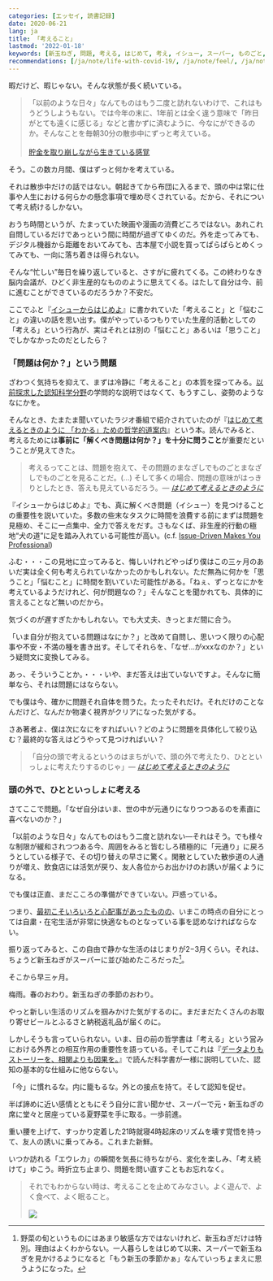 ```yaml
---
categories: [エッセイ, 読書記録]
date: 2020-06-21
lang: ja
title: 「考えること」
lastmod: '2022-01-18'
keywords: [新玉ねぎ, 問題, 考える, はじめて, 考え, イシュー, スーパー, ものごと, まなざし, いっしょ]
recommendations: [/ja/note/life-with-covid-19/, /ja/note/feel/, /ja/note/cognitive-science-and-behavioral-economics/]
---
```


暇だけど、暇じゃない。そんな状態が長く続いている。

> 「以前のような日々」なんてものはもう二度と訪れないわけで、これはもうどうしようもない。では今年の末に、1年前とは全く違う意味で「昨日がとても遠くに感じる」などと書かずに済むように、今なにができるのか。そんなことを毎朝30分の散歩中にずっと考えている。<br><br>[貯金を取り崩しながら生きている感覚](/ja/note/life-with-covid-19/)

そう。この数カ月間、僕はずっと何かを考えている。

それは散歩中だけの話ではない。朝起きてから布団に入るまで、頭の中は常に仕事や人生における何らかの懸念事項で埋め尽くされている。だから、それについて考え続けるしかない。

おうち時間というが、たまっていた映画や漫画の消費どころではない。あれこれ自問しているだけであっという間に時間が過ぎてゆくのだ。外を走ってみても、デジタル機器から距離をおいてみても、古本屋で小説を買ってぱらぱらとめくってみても、一向に落ち着きは得られない。

そんな“忙しい”毎日を繰り返していると、さすがに疲れてくる。この終わりなき脳内会議が、ひどく非生産的なもののように思えてくる。はたして自分は今、前に進むことができているのだろうか？不安だ。

ここでふと『[イシューからはじめよ](https://amzn.to/2CseBBj)』に書かれていた「考えること」と「悩むこと」の違いの話を思い出す。僕がやっているつもりでいた生産的活動としての「考える」という行為が、実はそれとは別の「悩むこと」あるいは「思うこと」でしかなかったのだとしたら？

### 「問題は何か？」という問題

ざわつく気持ちを抑えて、まずは冷静に「考えること」の本質を探ってみる。[以前探求した認知科学分野](/ja/note/cognitive-science-and-behavioral-economics/)の学問的な説明ではなくて、もうすこし、姿勢のようななにかを。

そんなとき、たまたま聞いていたラジオ番組で紹介されていたのが『[はじめて考えるときのように 「わかる」ための哲学的道案内](https://amzn.to/37snlmm)』という本。読んでみると、考えるためには**事前に「解くべき問題は何か？」を十分に問うこと**が重要だということが見えてきた。

> 考えるってことは、問題を抱えて、その問題のまなざしでものごとまなざしでものごとを見ることだ。(...) そして多くの場合、問題の意味がはっきりとしたとき、答えも見えているだろう。*&mdash; [はじめて考えるときのように](https://amzn.to/37snlmm)*

『イシューからはじめよ』でも、真に解くべき問題（イシュー）を見つけることの重要性を説いていた。多数の些末なタスクに時間を浪費する前にまずは問題を見極め、そこに一点集中、全力で答えをだす。さもなくば、非生産的行動の極地“犬の道”に足を踏み入れている可能性が高い。(c.f. [Issue-Driven Makes You Professional](/note/issue-driven/))

ふむ・・・この見地に立ってみると、悔しいけれどやっぱり僕はこの三ヶ月のあいだ実は全く何も考えられていなかったのかもしれない。ただ無為に何かを「思うこと」「悩むこと」に時間を割いていた可能性がある。「ねぇ、ずっとなにかを考えているようだけれど、何が問題なの？」そんなことを聞かれても、具体的に言えることなど無いのだから。

気づくのが遅すぎたかもしれない。でも大丈夫、きっとまだ間に合う。

「いま自分が抱えている問題はなにか？」と改めて自問し、思いつく限りの心配事や不安・不満の種を書き出す。そしてそれらを、「なぜ...がxxxなのか？」という疑問文に変換してみる。

あっ、そういうことか。・・・いや、まだ答えは出ていないですよ。そんなに簡単なら、それは問題にはならない。

でも僕は今、確かに問題それ自体を問うた。たったそれだけ。それだけのことなんだけど、なんだか物凄く視界がクリアになった気がする。

さあ著者よ、僕は次になにをすればいい？どのように問題を具体化して絞り込む？最終的な答えはどうやって見つければいい？

> 「自分の頭で考えるというのはまちがいで、頭の外で考えたり、ひとといっしょに考えたりするのじゃ」*&mdash; [はじめて考えるときのように](https://amzn.to/37snlmm)*

### 頭の外で、ひとといっしょに考える

さてここで問題。「なぜ自分はいま、世の中が元通りになりつつあるのを素直に喜べないのか？」

「以前のような日々」なんてものはもう二度と訪れない&mdash;それはそう。でも様々な制限が緩和されつつある今、周囲をみると皆むしろ積極的に「元通り」に戻ろうとしている様子で、その切り替えの早さに驚く。閑散としていた散歩道の人通りが増え、飲食店には活気が戻り、友人各位からお出かけのお誘いが届くようになる。

でも僕は正直、まだこころの準備ができていない。戸惑っている。

つまり、[最初こそいろいろと心配事があったものの](/ja/note/life-with-covid-19/)、いまこの時点の自分にとっては自粛・在宅生活が非常に快適なものとなっている事を認めなければならない。

振り返ってみると、この自由で静かな生活のはじまりが2−3月くらい。それは、ちょうど新玉ねぎがスーパーに並び始めたころだった[^1]。

そこから早三ヶ月。

梅雨。春のおわり。新玉ねぎの季節のおわり。

やっと新しい生活のリズムを掴みかけた気がするのに。まだまだたくさんのお取り寄せビールとふるさと納税返礼品が届くのに。

しかしそうも言っていられない。いま、目の前の哲学書は「考える」という営みにおける外界との相互作用の重要性を語っている。そしてこれは『[データよりもストーリーを、相関よりも因果を。](/ja/note/cognitive-science-and-behavioral-economics/)』で読んだ科学書が一様に説明していた、認知の基本的な仕組みに他ならない。

「今」に慣れるな。内に籠もるな。外との接点を持て。そして認知を促せ。

半ば諦めに近い感情とともにそう自分に言い聞かせ、スーパーで元・新玉ねぎの席に堂々と居座っている夏野菜を手に取る。一歩前進。

重い腰を上げて、すっかり定着した21時就寝4時起床のリズムを壊す覚悟を持って、友人の誘いに乗ってみる。これまた新鮮。

いつか訪れる「エウレカ」の瞬間を気長に待ちながら、変化を楽しみ、「考え続けて」ゆこう。時折立ち止まり、問題を問い直すこともお忘れなく。

> それでもわからない時は、考えることを止めてみなさい。よく遊んで、よく食べて、よく眠ること。<br/><br/><a href="https://www.amazon.co.jp/%E3%83%9A%E3%83%B3%E3%82%AE%E3%83%B3%E3%83%BB%E3%83%8F%E3%82%A4%E3%82%A6%E3%82%A7%E3%82%A4-Blu-ray-%E3%82%B9%E3%82%BF%E3%83%B3%E3%83%80%E3%83%BC%E3%83%89%E3%82%A8%E3%83%87%E3%82%A3%E3%82%B7%E3%83%A7%E3%83%B3-%E5%8C%97-%E9%A6%99%E9%82%A3/dp/B07JWMZ2KN/ref=as_li_ss_il?__mk_ja_JP=%E3%82%AB%E3%82%BF%E3%82%AB%E3%83%8A&dchild=1&keywords=%E3%83%9A%E3%83%B3%E3%82%AE%E3%83%B3%E3%83%BB%E3%83%8F%E3%82%A4%E3%82%A6%E3%82%A7%E3%82%A4&qid=1592720860&sr=8-10&linkCode=li2&tag=takuti-22&linkId=76167ac068141dc2742d51510020aba0&language=ja_JP" target="_blank"><img border="0" src="//ws-fe.amazon-adsystem.com/widgets/q?_encoding=UTF8&ASIN=B07JWMZ2KN&Format=_SL160_&ID=AsinImage&MarketPlace=JP&ServiceVersion=20070822&WS=1&tag=takuti-22&language=ja_JP" ></a><img src="https://ir-jp.amazon-adsystem.com/e/ir?t=takuti-22&language=ja_JP&l=li2&o=9&a=B07JWMZ2KN" width="1" height="1" border="0" alt="" style="border:none !important; margin:0px !important;" />

[^1]: 野菜の旬というものにはあまり敏感な方ではないけれど、新玉ねぎだけは特別。理由はよくわからない。一人暮らしをはじめて以来、スーパーで新玉ねぎを見かけるようになると「もう新玉の季節かぁ」なんていっちょまえに思うようになった。